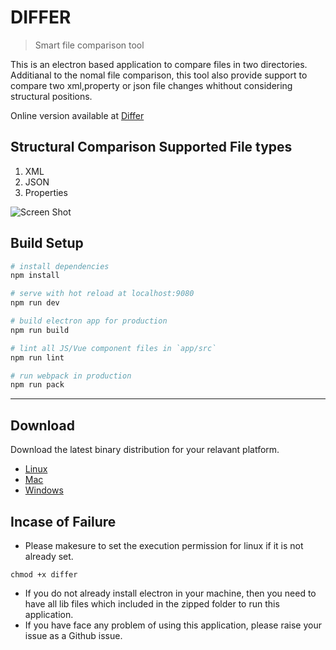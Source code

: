 # DIFFER

> Smart file comparison tool

This is an electron based application to compare files in two directories. Additianal to the nomal file comparison, this tool also provide support to compare two xml,property or json file changes whithout considering structural positions.

Online version available at [Differ](https://differ.netlify.com)

## Structural Comparison Supported File types
1. XML
2. JSON
3. Properties

![Screen Shot](/doc/differgif.gif)

## Build Setup

``` bash
# install dependencies
npm install

# serve with hot reload at localhost:9080
npm run dev

# build electron app for production
npm run build

# lint all JS/Vue component files in `app/src`
npm run lint

# run webpack in production
npm run pack
```
---


## Download
Download the latest binary distribution for your relavant platform.
- [Linux](https://github.com/madushadhanushka/differ/releases/download/v0.1.0/differ-linux_v0.1.0.zip)
- [Mac](https://github.com/madushadhanushka/differ/releases/download/v0.1.0/differ-mac_v0.1.0.zip)
- [Windows](https://github.com/madushadhanushka/differ/releases/download/v0.1.0/differ-win_v0.1.0.zip)

## Incase of Failure
- Please makesure to set the execution permission for linux if it is not already set.
```
chmod +x differ
```
- If you do not already install electron in your machine, then you need to have all lib files which included in the zipped folder to run this application.
- If you have face any problem of using this application, please raise your issue as a Github issue.
